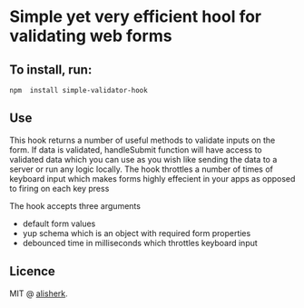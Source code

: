 # Simple yet very efficient hool for validating web forms

## To install, run: 
``
npm  install simple-validator-hook
``

## Use 
This hook returns a number of useful methods to validate inputs on the
form. If data is validated, handleSubmit function will have access to
validated data which you can use as you wish like sending the data
to a server or run any logic locally. The hook throttles a number of times of keyboard input which makes forms highly effecient in your apps as opposed to firing on each key press

The hook accepts three arguments
 - default form values
 - yup schema which is an object with required form properties
 - debounced time in milliseconds which throttles keyboard input

## Licence 
MIT @ [alisherk](https://github.com/alisherk).
